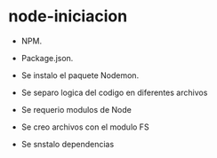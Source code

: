 # node-iniciacion

* NPM.
* Package.json.

* Se instalo el paquete Nodemon.
* Se separo logica del codigo en diferentes archivos
* Se requerio modulos de Node
* Se creo archivos con el modulo FS
* Se snstalo dependencias